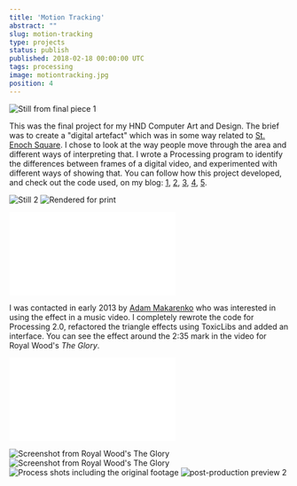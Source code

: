 ```yaml
---
title: 'Motion Tracking'
abstract: ""
slug: motion-tracking
type: projects
status: publish
published: 2018-02-18 00:00:00 UTC
tags: processing
image: motiontracking.jpg
position: 4
---
```


![Still from final piece
1](/images/separationvoronoi4_2697_5822430642_o.png)

This was the final project for my HND Computer Art and Design. The brief
was to create a \"digital artefact\" which was in some way related to
[St. Enoch Square][1]. I chose to look at the way
people move through the area and different ways of interpreting that. I
wrote a Processing program to identify the differences between frames of
a digital video, and experimented with different ways of showing that.
You can follow how this project developed, and check out the code used,
on my blog:
[1](/blog/work-in-progress-tracking-movement-in-st-enoch-square/),
[2](/blog/st-enoch-square-slit-scan-video-experiment/),
[3](/blog/another-slit-scan-image/),
[4](/blog/hd-movement-tracking-first-iteration/),
[5](/blog/hd-movement-tracking-further-and-final-iteration/).

![Still
2](/images/separationvoronoi4_0647_5822428816_o.png)
![Rendered for
print](/images/output1_5837720536_o.png)

<iframe class="ql-video" allowfullscreen="true" src="//player.vimeo.com/video/25155382?title=0&amp;byline=0&amp;portrait=0" frameborder="0"></iframe>

I was contacted in early 2013 by [Adam Makarenko][2]
who was interested in using the effect in a music video. I completely
rewrote the code for Processing 2.0, refactored the triangle effects
using ToxicLibs and added an interface. You can see the effect around
the 2:35 mark in the video for Royal Wood's *The Glory*.

<iframe class="ql-video" allowfullscreen="true" src="//player.vimeo.com/video/60338437" frameborder="0"></iframe>

![Screenshot from Royal Wood's The
Glory](/images/screen_shot_2013-02-02_at_35554_am_8594413943_o.png)
![Screenshot from Royal Wood's The
Glory](/images/sarah_blobbed_8594413911_o.png)
![Process shots including the original
footage](/images/separationvoronoi2_0420_5822427614_o.png)
![post-production preview
2](/images/separationvoronoi2_0017_5821859773_o.png)



[1]: https://en.wikipedia.org/wiki/St._Enoch_Square
[2]: http://adammakarenko.com/?p=175488169
